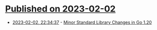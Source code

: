 # [Published on 2023-02-02](index.md)

* [2023-02-02, 22:34:37](https://lobste.rs/s/rniekn/minor_standard_library_changes_go_1_20) - [Minor Standard Library Changes in Go 1.20](https://blog.carlmjohnson.net/post/2023/golang-120-minor-features/)
